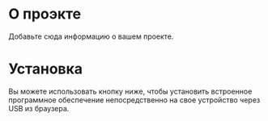 # О проэкте

Добавьте сюда информацию о вашем проекте.

# Установка

Вы можете использовать кнопку ниже, чтобы установить встроенное программное обеспечение непосредственно на свое устройство через USB из браузера.

<esp-web-install-button manifest="./manifest.json"></esp-web-install-button>

<script type="module" src="https://unpkg.com/esp-web-tools@8.0.3/dist/web/install-button.js?module"></script>

